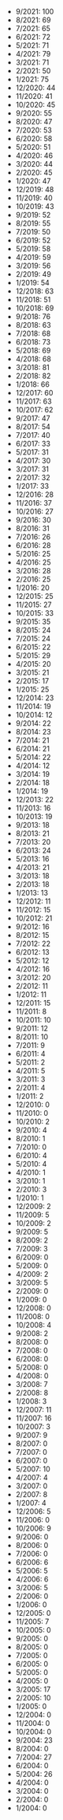 *  9/2021: 100
*  8/2021: 69
*  7/2021: 65
*  6/2021: 72
*  5/2021: 71
*  4/2021: 79
*  3/2021: 71
*  2/2021: 50
*  1/2021: 75
*  12/2020: 44
*  11/2020: 41
*  10/2020: 45
*  9/2020: 55
*  8/2020: 47
*  7/2020: 53
*  6/2020: 58
*  5/2020: 51
*  4/2020: 46
*  3/2020: 44
*  2/2020: 45
*  1/2020: 47
*  12/2019: 48
*  11/2019: 40
*  10/2019: 43
*  9/2019: 52
*  8/2019: 55
*  7/2019: 50
*  6/2019: 52
*  5/2019: 58
*  4/2019: 59
*  3/2019: 56
*  2/2019: 49
*  1/2019: 54
*  12/2018: 63
*  11/2018: 51
*  10/2018: 69
*  9/2018: 76
*  8/2018: 63
*  7/2018: 68
*  6/2018: 73
*  5/2018: 69
*  4/2018: 68
*  3/2018: 81
*  2/2018: 82
*  1/2018: 66
*  12/2017: 60
*  11/2017: 63
*  10/2017: 62
*  9/2017: 47
*  8/2017: 54
*  7/2017: 40
*  6/2017: 33
*  5/2017: 31
*  4/2017: 30
*  3/2017: 31
*  2/2017: 32
*  1/2017: 33
*  12/2016: 28
*  11/2016: 37
*  10/2016: 27
*  9/2016: 30
*  8/2016: 31
*  7/2016: 26
*  6/2016: 28
*  5/2016: 25
*  4/2016: 25
*  3/2016: 28
*  2/2016: 25
*  1/2016: 20
*  12/2015: 25
*  11/2015: 27
*  10/2015: 33
*  9/2015: 35
*  8/2015: 24
*  7/2015: 24
*  6/2015: 22
*  5/2015: 29
*  4/2015: 20
*  3/2015: 21
*  2/2015: 17
*  1/2015: 25
*  12/2014: 23
*  11/2014: 19
*  10/2014: 12
*  9/2014: 22
*  8/2014: 23
*  7/2014: 21
*  6/2014: 21
*  5/2014: 22
*  4/2014: 12
*  3/2014: 19
*  2/2014: 18
*  1/2014: 19
*  12/2013: 22
*  11/2013: 16
*  10/2013: 19
*  9/2013: 18
*  8/2013: 21
*  7/2013: 20
*  6/2013: 24
*  5/2013: 16
*  4/2013: 21
*  3/2013: 18
*  2/2013: 18
*  1/2013: 13
*  12/2012: 11
*  11/2012: 15
*  10/2012: 21
*  9/2012: 16
*  8/2012: 15
*  7/2012: 22
*  6/2012: 13
*  5/2012: 12
*  4/2012: 16
*  3/2012: 20
*  2/2012: 11
*  1/2012: 11
*  12/2011: 15
*  11/2011: 8
*  10/2011: 10
*  9/2011: 12
*  8/2011: 10
*  7/2011: 9
*  6/2011: 4
*  5/2011: 2
*  4/2011: 5
*  3/2011: 3
*  2/2011: 4
*  1/2011: 2
*  12/2010: 0
*  11/2010: 0
*  10/2010: 2
*  9/2010: 4
*  8/2010: 1
*  7/2010: 0
*  6/2010: 4
*  5/2010: 4
*  4/2010: 1
*  3/2010: 1
*  2/2010: 3
*  1/2010: 1
*  12/2009: 2
*  11/2009: 5
*  10/2009: 2
*  9/2009: 5
*  8/2009: 2
*  7/2009: 3
*  6/2009: 0
*  5/2009: 0
*  4/2009: 2
*  3/2009: 5
*  2/2009: 0
*  1/2009: 0
*  12/2008: 0
*  11/2008: 0
*  10/2008: 4
*  9/2008: 2
*  8/2008: 0
*  7/2008: 0
*  6/2008: 0
*  5/2008: 0
*  4/2008: 0
*  3/2008: 7
*  2/2008: 8
*  1/2008: 3
*  12/2007: 11
*  11/2007: 16
*  10/2007: 3
*  9/2007: 9
*  8/2007: 0
*  7/2007: 0
*  6/2007: 0
*  5/2007: 10
*  4/2007: 4
*  3/2007: 0
*  2/2007: 8
*  1/2007: 4
*  12/2006: 5
*  11/2006: 0
*  10/2006: 9
*  9/2006: 0
*  8/2006: 0
*  7/2006: 0
*  6/2006: 6
*  5/2006: 5
*  4/2006: 6
*  3/2006: 5
*  2/2006: 0
*  1/2006: 0
*  12/2005: 0
*  11/2005: 7
*  10/2005: 0
*  9/2005: 0
*  8/2005: 0
*  7/2005: 0
*  6/2005: 0
*  5/2005: 0
*  4/2005: 0
*  3/2005: 17
*  2/2005: 10
*  1/2005: 0
*  12/2004: 0
*  11/2004: 0
*  10/2004: 0
*  9/2004: 23
*  8/2004: 0
*  7/2004: 27
*  6/2004: 0
*  5/2004: 26
*  4/2004: 0
*  3/2004: 0
*  2/2004: 0
*  1/2004: 0